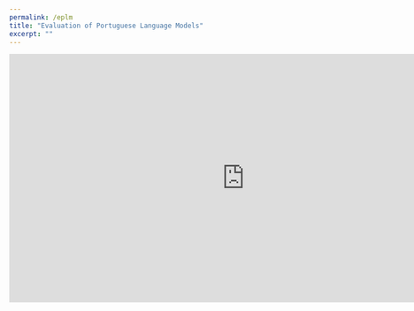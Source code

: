 ```yaml
---
permalink: /eplm
title: "Evaluation of Portuguese Language Models"
excerpt: ""
---
```


<iframe
	src="https://ruanchaves-portuguese-question-answering.hf.space"
	frameborder="0"
	width="850"
	height="450"
></iframe>
